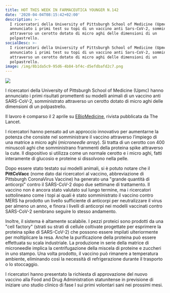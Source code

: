 ```yaml
---
title: HOT THIS WEEK IN FARMACEUTICA YOUNGER N.142
date: '2020-04-04T08:15:42+02:00'
description: >-
  I ricercatori della University of Pittsburgh School of Medicine (Upmc) hanno
  annunciato i primi test su topi di un vaccino anti Sars-CoV-2, somministrato
  attraverso un cerotto dotato di micro aghi delle dimensioni di un
  polpastrello.
socialDesc: >-
  I ricercatori della University of Pittsburgh School of Medicine (Upmc) hanno
  annunciato i primi test su topi di un vaccino anti Sars-CoV-2, somministrato
  attraverso un cerotto dotato di micro aghi delle dimensioni di un
  polpastrello.
image: /img/8b1da5c9-95d6-4b84-bf4c-d5efdbafd2c7.png
---
```

![](/img/8b1da5c9-95d6-4b84-bf4c-d5efdbafd2c7.png)

I ricercatori della University of Pittsburgh School of Medicine (Upmc) hanno annunciato i primi risultati promettenti su modelli animali di un vaccino anti SARS-CoV-2, somministrato attraverso un cerotto dotato di micro aghi delle dimensioni di un polpastrello.

Il lavoro è comparso il 2 aprile su [EBioMedicine](https://www.thelancet.com/pdfs/journals/ebiom/PIIS2352-3964(20)30118-3.pdf), rivista pubblicata da The Lancet. 

I ricercatori hanno pensato ad un approccio innovativo per aumentarne la potenza che consiste nel somministrare il vaccino attraverso l’impiego di una matrice a micro aghi (_microneedle array_). Si tratta di un cerotto con 400 minuscoli aghi che somministrano frammenti della proteina spike attraverso la cute. Il dispositivo si utilizza come un normale cerotto e i micro aghi, fatti interamente di glucosio e proteine si dissolvono nella pelle. 

Dopo essere stato testato sui modelli animali, si è potuto notare che il **PittCoVacc** (nome dato dai ricercatori al vaccino, abbreviazione di Pittsburgh CoronaVirus Vaccine) ha generato una "grande quantità di anticorpi" contro il SARS-CoV-2 dopo due settimane di trattamento. Il vaccino non è ancora stato valutato sul lungo termine, ma i ricercatori sottolineano come i topi ai quali è stato somministrato il vaccino contro MERS ha prodotto un livello sufficiente di anticorpi per neutralizzare il virus per almeno un anno, e finora i livelli di anticorpi nei modelli vaccinati contro SARS-CoV-2 sembrano seguire lo stesso andamento. 

Inoltre, il sistema è altamente scalabile. I pezzi proteici sono prodotti da una "cell factory" (strati su strati di cellule coltivate progettate per esprimere la proteina spike di SARS-CoV-2) che possono essere impilati ulteriormente per moltiplicare la resa. Anche la purificazione della proteina può essere effettuata su scala industriale. La produzione in serie della matrice di microneedle implica la centrifugazione della miscela di proteine ​​e zuccheri in uno stampo. Una volta prodotto, il vaccino può rimanere a temperatura ambiente, eliminando così la necessità di refrigerazione durante il trasporto o lo stoccaggio.

I ricercatori hanno presentato la richiesta di approvazione del nuovo vaccino alla Food and Drug Administration statunitense in previsione di iniziare uno studio clinico di fase I sui primi volontari sani nei prossimi mesi.
